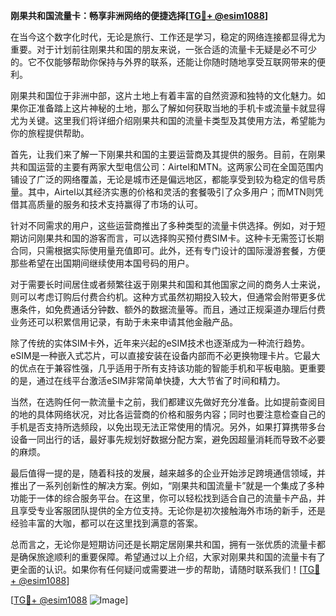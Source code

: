 **刚果共和国流量卡：畅享非洲网络的便捷选择[[TG💪+ @esim1088](https://t.me/s/esim1088)]**

在当今这个数字化时代，无论是旅行、工作还是学习，稳定的网络连接都显得尤为重要。对于计划前往刚果共和国的朋友来说，一张合适的流量卡无疑是必不可少的。它不仅能够帮助你保持与外界的联系，还能让你随时随地享受互联网带来的便利。

刚果共和国位于非洲中部，这片土地上有着丰富的自然资源和独特的文化魅力。如果你正准备踏上这片神秘的土地，那么了解如何获取当地的手机卡或流量卡就显得尤为关键。这里我们将详细介绍刚果共和国的流量卡类型及其使用方法，希望能为你的旅程提供帮助。

首先，让我们来了解一下刚果共和国的主要运营商及其提供的服务。目前，在刚果共和国运营的主要有两家大型电信公司：Airtel和MTN。这两家公司在全国范围内铺设了广泛的网络覆盖，无论是城市还是偏远地区，都能享受到较为稳定的信号质量。其中，Airtel以其经济实惠的价格和灵活的套餐吸引了众多用户；而MTN则凭借其高质量的服务和技术支持赢得了市场的认可。

针对不同需求的用户，这些运营商推出了多种类型的流量卡供选择。例如，对于短期访问刚果共和国的游客而言，可以选择购买预付费SIM卡。这种卡无需签订长期合同，只需根据实际使用量充值即可。此外，还有专门设计的国际漫游套餐，方便那些希望在出国期间继续使用本国号码的用户。

对于需要长时间居住或者频繁往返于刚果共和国和其他国家之间的商务人士来说，则可以考虑订购后付费合约机。这种方式虽然初期投入较大，但通常会附带更多优惠条件，如免费通话分钟数、额外的数据流量等。而且，通过正规渠道办理后付费业务还可以积累信用记录，有助于未来申请其他金融产品。

除了传统的实体SIM卡外，近年来兴起的eSIM技术也逐渐成为一种流行趋势。eSIM是一种嵌入式芯片，可以直接安装在设备内部而不必更换物理卡片。它最大的优点在于兼容性强，几乎适用于所有支持该功能的智能手机和平板电脑。更重要的是，通过在线平台激活eSIM非常简单快捷，大大节省了时间和精力。

当然，在选购任何一款流量卡之前，我们都建议先做好充分准备。比如提前查阅目的地的具体网络状况，对比各运营商的价格和服务内容；同时也要注意检查自己的手机是否支持所选频段，以免出现无法正常使用的情况。另外，如果打算携带多台设备一同出行的话，最好事先规划好数据分配方案，避免因超量消耗而导致不必要的麻烦。

最后值得一提的是，随着科技的发展，越来越多的企业开始涉足跨境通信领域，并推出了一系列创新性的解决方案。例如，“刚果共和国流量卡”就是一个集成了多种功能于一体的综合服务平台。在这里，你可以轻松找到适合自己的流量卡产品，并且享受专业客服团队提供的全方位支持。无论你是初次接触海外市场的新手，还是经验丰富的大咖，都可以在这里找到满意的答案。

总而言之，无论你是短期访问还是长期定居刚果共和国，拥有一张优质的流量卡都是确保旅途顺利的重要保障。希望通过以上介绍，大家对刚果共和国的流量卡有了更全面的认识。如果你有任何疑问或需要进一步的帮助，请随时联系我们！[[TG💪+ @esim1088](https://t.me/s/esim1088)]

[[TG💪+ @esim1088](https://t.me/s/esim1088) ![Image](https://i.postimg.cc/4NQfJmqS/Snipaste-2025-05-13-00-14-12.png)]